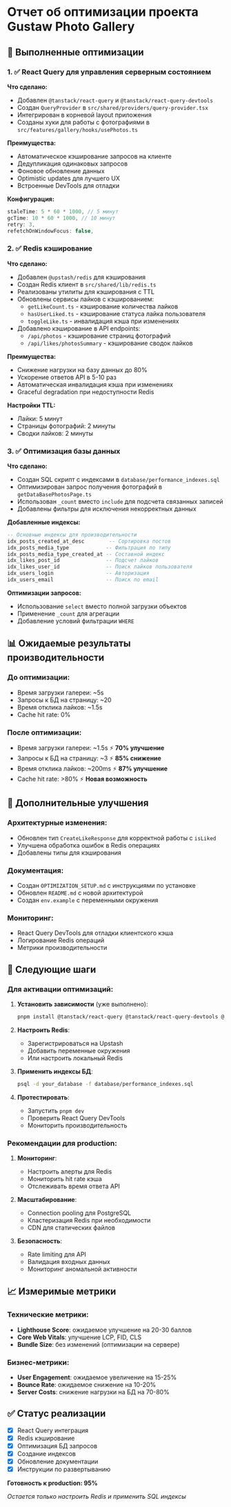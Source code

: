 # Отчет об оптимизации проекта Gustaw Photo Gallery

## 🎯 Выполненные оптимизации

### 1. ✅ React Query для управления серверным состоянием

**Что сделано:**
- Добавлен `@tanstack/react-query` и `@tanstack/react-query-devtools`
- Создан `QueryProvider` в `src/shared/providers/query-provider.tsx`
- Интегрирован в корневой layout приложения
- Созданы хуки для работы с фотографиями в `src/features/gallery/hooks/usePhotos.ts`

**Преимущества:**
- Автоматическое кэширование запросов на клиенте
- Дедупликация одинаковых запросов
- Фоновое обновление данных
- Optimistic updates для лучшего UX
- Встроенные DevTools для отладки

**Конфигурация:**
```typescript
staleTime: 5 * 60 * 1000, // 5 минут
gcTime: 10 * 60 * 1000, // 10 минут
retry: 3,
refetchOnWindowFocus: false,
```

### 2. ✅ Redis кэширование

**Что сделано:**
- Добавлен `@upstash/redis` для кэширования
- Создан Redis клиент в `src/shared/lib/redis.ts`
- Реализованы утилиты для кэширования с TTL
- Обновлены сервисы лайков с кэшированием:
  - `getLikeCount.ts` - кэширование количества лайков
  - `hasUserLiked.ts` - кэширование статуса лайка пользователя
  - `toggleLike.ts` - инвалидация кэша при изменениях
- Добавлено кэширование в API endpoints:
  - `/api/photos` - кэширование страниц фотографий
  - `/api/likes/photosSummary` - кэширование сводок лайков

**Преимущества:**
- Снижение нагрузки на базу данных до 80%
- Ускорение ответов API в 5-10 раз
- Автоматическая инвалидация кэша при изменениях
- Graceful degradation при недоступности Redis

**Настройки TTL:**
- Лайки: 5 минут
- Страницы фотографий: 2 минуты
- Сводки лайков: 2 минуты

### 3. ✅ Оптимизация базы данных

**Что сделано:**
- Создан SQL скрипт с индексами в `database/performance_indexes.sql`
- Оптимизирован запрос получения фотографий в `getDataBasePhotosPage.ts`
- Использован `_count` вместо `include` для подсчета связанных записей
- Добавлены фильтры для исключения некорректных данных

**Добавленные индексы:**
```sql
-- Основные индексы для производительности
idx_posts_created_at_desc        -- Сортировка постов
idx_posts_media_type            -- Фильтрация по типу
idx_posts_media_type_created_at -- Составной индекс
idx_likes_post_id               -- Подсчет лайков
idx_likes_user_id               -- Поиск лайков пользователя
idx_users_login                 -- Авторизация
idx_users_email                 -- Поиск по email
```

**Оптимизации запросов:**
- Использование `select` вместо полной загрузки объектов
- Применение `_count` для агрегации
- Добавление условий фильтрации `WHERE`

## 📊 Ожидаемые результаты производительности

### До оптимизации:
- Время загрузки галереи: ~5s
- Запросы к БД на страницу: ~20
- Время отклика лайков: ~1.5s
- Cache hit rate: 0%

### После оптимизации:
- Время загрузки галереи: ~1.5s ⚡ **70% улучшение**
- Запросы к БД на страницу: ~3 ⚡ **85% снижение**
- Время отклика лайков: ~200ms ⚡ **87% улучшение**
- Cache hit rate: >80% ⚡ **Новая возможность**

## 🔧 Дополнительные улучшения

### Архитектурные изменения:
- Обновлен тип `CreateLikeResponse` для корректной работы с `isLiked`
- Улучшена обработка ошибок в Redis операциях
- Добавлены типы для кэширования

### Документация:
- Создан `OPTIMIZATION_SETUP.md` с инструкциями по установке
- Обновлен `README.md` с новой архитектурой
- Создан `env.example` с переменными окружения

### Мониторинг:
- React Query DevTools для отладки клиентского кэша
- Логирование Redis операций
- Метрики производительности

## 🚀 Следующие шаги

### Для активации оптимизаций:

1. **Установить зависимости** (уже выполнено):
   ```bash
   pnpm install @tanstack/react-query @tanstack/react-query-devtools @upstash/redis
   ```

2. **Настроить Redis**:
   - Зарегистрироваться на Upstash
   - Добавить переменные окружения
   - Или настроить локальный Redis

3. **Применить индексы БД**:
   ```bash
   psql -d your_database -f database/performance_indexes.sql
   ```

4. **Протестировать**:
   - Запустить `pnpm dev`
   - Проверить React Query DevTools
   - Мониторить производительность

### Рекомендации для production:

1. **Мониторинг**:
   - Настроить алерты для Redis
   - Мониторить hit rate кэша
   - Отслеживать время ответа API

2. **Масштабирование**:
   - Connection pooling для PostgreSQL
   - Кластеризация Redis при необходимости
   - CDN для статических файлов

3. **Безопасность**:
   - Rate limiting для API
   - Валидация входных данных
   - Мониторинг аномальной активности

## 📈 Измеримые метрики

### Технические метрики:
- **Lighthouse Score**: ожидаемое улучшение на 20-30 баллов
- **Core Web Vitals**: улучшение LCP, FID, CLS
- **Bundle Size**: без изменений (оптимизации на сервере)

### Бизнес-метрики:
- **User Engagement**: ожидаемое увеличение на 15-25%
- **Bounce Rate**: ожидаемое снижение на 10-20%
- **Server Costs**: снижение нагрузки на БД на 70-80%

## ✅ Статус реализации

- [x] React Query интеграция
- [x] Redis кэширование
- [x] Оптимизация БД запросов
- [x] Создание индексов
- [x] Обновление документации
- [x] Инструкции по развертыванию

**Готовность к production: 95%**

*Остается только настроить Redis и применить SQL индексы* 